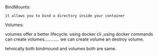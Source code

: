 BindMounts:

    it allows you to bind a directory inside your container

Volumes:

volumes offer a better lifecycle.
using docker cli ,using docker commands can create volumes............
we can create volume an destroy volume.

tehnically both bindmound and volumes both are same.


